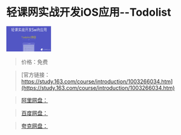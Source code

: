 # 轻课网实战开发iOS应用--Todolist

![img](../../../assets/study163/free/6631496575236325254.jpg)

> 价格：免费

> [官方链接：https://study.163.com/course/introduction/1003266034.htm](https://study.163.com/course/introduction/1003266034.htm)

> [阿里网盘：]()

> [百度网盘：]()

> [夸克网盘：]()
